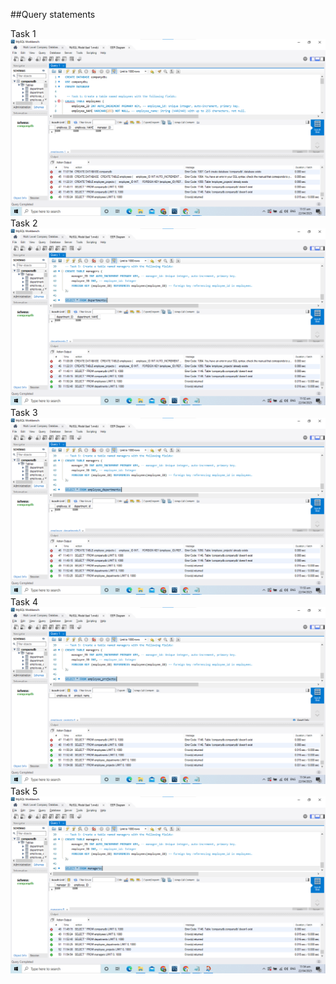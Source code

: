 ##Query statements

Task 1
![image alt](https://github.com/adrianlabor19/adrianlabor19/blob/56d93ae7d6fdfc38d348cbae9b511c59d6263f3f/Finals%20Task%201.%20Multi%20Level%20Company%20Database/image/Screenshot%202025-04-22%20115201.png)
Task 2
![image alt](https://github.com/adrianlabor19/adrianlabor19/blob/56d93ae7d6fdfc38d348cbae9b511c59d6263f3f/Finals%20Task%201.%20Multi%20Level%20Company%20Database/image/Screenshot%202025-04-22%20115250.png)
Task 3
![image alt](https://github.com/adrianlabor19/adrianlabor19/blob/56d93ae7d6fdfc38d348cbae9b511c59d6263f3f/Finals%20Task%201.%20Multi%20Level%20Company%20Database/image/Screenshot%202025-04-22%20115336.png)
Task 4
![image alt](https://github.com/adrianlabor19/adrianlabor19/blob/56d93ae7d6fdfc38d348cbae9b511c59d6263f3f/Finals%20Task%201.%20Multi%20Level%20Company%20Database/image/Screenshot%202025-04-22%20115420.png)
Task 5
![image alt](https://github.com/adrianlabor19/adrianlabor19/blob/56d93ae7d6fdfc38d348cbae9b511c59d6263f3f/Finals%20Task%201.%20Multi%20Level%20Company%20Database/image/Screenshot%202025-04-22%20115505.png)

